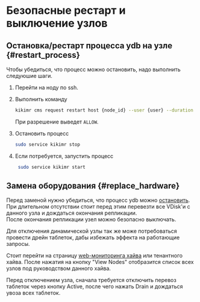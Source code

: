 # Безопасные рестарт и выключение узлов

## Остановка/рестарт процесса ydb на узле {#restart_process}

Чтобы убедиться, что процесс можно остановить, надо выполнить следуюшие шаги.

1. Перейти на ноду по ssh.

1. Выполнить команду

    ```bash
    kikimr cms request restart host {node_id} --user {user} --duration 60 --dry --reason 'some-reason'
    ```

    При разрешение выведет `ALLOW`.

1. Остановить процесс

    ```bash
    sudo service kikimr stop
    ```

1. Если потребуется, запустить процесс

   ```bash
    sudo service kikimr start
    ```

## Замена оборудования {#replace_hardware}

Перед заменой нужно убедиться, что процесс ydb можно [остановить](#restart_process).  
При длительном отсутствии стоит перед этим перевезти все VDisk'и с данного узла и дождаться окончания репликации.  
После окончания репликации узел можно безопасно выключать.

Для отключения динамической узлы так же може потребоваться провести дрейн таблеток, дабы избежать эффекта на работающие запросы.

Стоит перейти на страницу [web-мониторинга хайва](../embedded_monitoring/hive.md) или тенантного хайва.
После нажатия на кнопку "View Nodes" отобразится список всех узлов под руководством данного хайва.

Перед отключением узла, сначала требуется отключить перевоз таблеток через кнопку Active, после чего нажать Drain и дождаться увоза всех таблеток.

